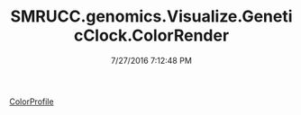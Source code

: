 ﻿---
title: SMRUCC.genomics.Visualize.GeneticClock.ColorRender
date: 7/27/2016 7:12:48 PM
---

[ColorProfile](T-SMRUCC.genomics.Visualize.GeneticClock.ColorRender.ColorProfile.html)
